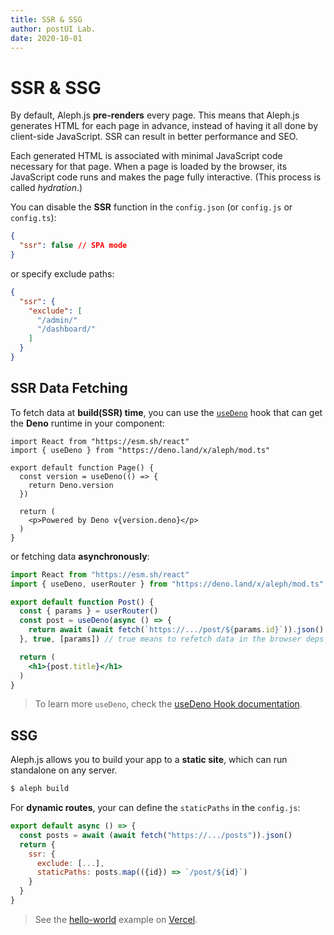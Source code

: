 ```yaml
---
title: SSR & SSG
author: postUI Lab.
date: 2020-10-01
---
```


# SSR & SSG

By default, Aleph.js **pre-renders** every page. This means that Aleph.js generates HTML for each page in advance, instead of having it all done by client-side JavaScript. SSR can result in better performance and SEO.

Each generated HTML is associated with minimal JavaScript code necessary for that page. When a page is loaded by the browser, its JavaScript code runs and makes the page fully interactive. (This process is called _hydration_.)

You can disable the **SSR** function in the `config.json` (or `config.js` or `config.ts`):

```json
{
  "ssr": false // SPA mode
}
```

or specify exclude paths:

```json
{
  "ssr": {
    "exclude": [
      "/admin/"
      "/dashboard/"
    ]
  }
}
```

## SSR Data Fetching
To fetch data at **build(SSR) time**, you can use the [`useDeno`](/docs/api-reference/mod.ts#useDeno) hook that can get the **Deno** runtime in your component:

```jsx{5-7}
import React from "https://esm.sh/react"
import { useDeno } from "https://deno.land/x/aleph/mod.ts"

export default function Page() {
  const version = useDeno(() => {
    return Deno.version
  })

  return (
    <p>Powered by Deno v{version.deno}</p>
  )
}
```

or fetching data **asynchronously**:

```jsx
import React from "https://esm.sh/react"
import { useDeno, userRouter } from "https://deno.land/x/aleph/mod.ts"

export default function Post() {
  const { params } = userRouter()
  const post = useDeno(async () => {
    return await (await fetch(`https://.../post/${params.id}`)).json()
  }, true, [params]) // true means to refetch data in the browser deps the `params`

  return (
    <h1>{post.title}</h1>
  )
}
```

> To learn more `useDeno`, check the [useDeno Hook documentation](/docs/advanced-features/use-deno-hook).

## SSG

Aleph.js allows you to build your app to a **static site**, which can run standalone on any server.

```bash
$ aleph build
```

For **dynamic routes**, your can define the `staticPaths` in the `config.js`:

```javascript
export default async () => {
  const posts = await (await fetch("https://.../posts")).json()
  return {
    ssr: {
      exclude: [...],
      staticPaths: posts.map(({id}) => `/post/${id}`)
    }
  }
}
```

> See the [hello-world](https://alephjs-hello-world.vercel.app/) example on [Vercel](https://vercel.com).
